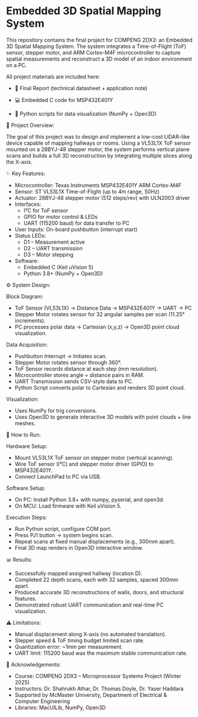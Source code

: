 # Embedded 3D Spatial Mapping System

This repository contains the final project for COMPENG 2DX3: an Embedded 3D Spatial Mapping System. The system integrates a Time-of-Flight (ToF) sensor, stepper motor, and ARM Cortex-M4F microcontroller to capture spatial measurements and reconstruct a 3D model of an indoor environment on a PC.

All project materials are included here:

- 📄 Final Report (technical datasheet + application note)

- 💻 Embedded C code for MSP432E401Y

- 🐍 Python scripts for data visualization (NumPy + Open3D)
  

📘 Project Overview:

The goal of this project was to design and implement a low-cost LIDAR-like device capable of mapping hallways or rooms. Using a VL53L1X ToF sensor mounted on a 28BYJ-48 stepper motor, the system performs vertical plane scans and builds a full 3D reconstruction by integrating multiple slices along the X-axis.


✨ Key Features:
- Microcontroller: Texas Instruments MSP432E401Y ARM Cortex-M4F
- Sensor: ST VL53L1X Time-of-Flight (up to 4m range, 50Hz)
- Actuator: 28BYJ-48 stepper motor (512 steps/rev) with ULN2003 driver
- Interfaces:
  - I²C for ToF sensor
  - GPIO for motor control & LEDs
  - UART (115200 baud) for data transfer to PC
- User Inputs: On-board pushbutton (interrupt start)
- Status LEDs:
  - D1 – Measurement active
  - D2 – UART transmission
  - D3 – Motor stepping
- Software:
  - Embedded C (Keil uVision 5)
  - Python 3.8+ (NumPy + Open3D)
    

⚙️ System Design:

Block Diagram:
- ToF Sensor (VL53L1X) → Distance Data → MSP432E401Y → UART → PC
- Stepper Motor rotates sensor for 32 angular samples per scan (11.25° increments).
- PC processes polar data → Cartesian (x,y,z) → Open3D point cloud visualization.

Data Acquisition:
- Pushbutton Interrupt → Initiates scan.
- Stepper Motor rotates sensor through 360°.
- ToF Sensor records distance at each step (mm resolution).
- Microcontroller stores angle + distance pairs in RAM.
- UART Transmission sends CSV-style data to PC.
- Python Script converts polar to Cartesian and renders 3D point cloud.

Visualization:
- Uses NumPy for trig conversions.
- Uses Open3D to generate interactive 3D models with point clouds + line meshes.
  

🚀 How to Run:

Hardware Setup:
- Mount VL53L1X ToF sensor on stepper motor (vertical scanning).
- Wire ToF sensor (I²C) and stepper motor driver (GPIO) to MSP432E401Y.
- Connect LaunchPad to PC via USB.

Software Setup:
- On PC: Install Python 3.8+ with numpy, pyserial, and open3d.
- On MCU: Load firmware with Keil uVision 5.

Execution Steps:
- Run Python script, configure COM port.
- Press PJ1 button → system begins scan.
- Repeat scans at fixed manual displacements (e.g., 300mm apart).
- Final 3D map renders in Open3D interactive window.
  

📊 Results:
- Successfully mapped assigned hallway (location D).
- Completed 22 depth scans, each with 32 samples, spaced 300mm apart.
- Produced accurate 3D reconstructions of walls, doors, and structural features.
- Demonstrated robust UART communication and real-time PC visualization.


⚠️ Limitations:
- Manual displacement along X-axis (no automated translation).
- Stepper speed & ToF timing budget limited scan rate.
- Quantization error: ~1mm per measurement.
- UART limit: 115200 baud was the maximum stable communication rate.


📜 Acknowledgements:
- Course: COMPENG 2DX3 – Microprocessor Systems Project (Winter 2025)
- Instructors: Dr. Shahrukh Athar, Dr. Thomas Doyle, Dr. Yaser Haddara
- Supported by McMaster University, Department of Electrical & Computer Engineering
- Libraries: MacUILib, NumPy, Open3D
